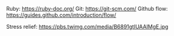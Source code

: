 Ruby: https://ruby-doc.org/
Git: https://git-scm.com/
Github flow: https://guides.github.com/introduction/flow/

Stress relief: https://pbs.twimg.com/media/B6891gtIUAAIMgE.jpg
